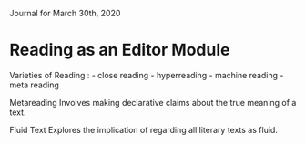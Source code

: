 Journal for March 30th, 2020

# Reading as an Editor Module 

Varieties of Reading :
    - close reading 
    - hyperreading 
    - machine reading 
    - meta reading 

Metareading 
    Involves making declarative claims about the true meaning of a text. 

Fluid Text 
    Explores the implication of regarding all literary texts as fluid. 
